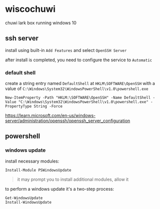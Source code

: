# wiscochuwi
chuwi lark box running windows 10

## ssh server

install using built-in `Add Features` and select `OpenSSH Server`

after install is completed, you need to configure the service to `Automatic`

### default shell

create a string entry named `DefaultShell` at `HKLM\SOFTWARE\OpenSSH` with a value of `C:\Windows\System32\WindowsPowerShell\v1.0\powershell.exe`

```pwsh
New-ItemProperty -Path "HKLM:\SOFTWARE\OpenSSH" -Name DefaultShell -Value "C:\Windows\System32\WindowsPowerShell\v1.0\powershell.exe" -PropertyType String -Force
```

<https://learn.microsoft.com/en-us/windows-server/administration/openssh/openssh_server_configuration>

## powershell

### windows update

install necessary modules:

```pwsh
Install-Module PSWindowsUpdate
```

>it may prompt you to install additional modules, allow it

to perform a windows update it's a two-step process:

```pwsh
Get-WindowsUpdate
Install-WindowsUpdate
```

